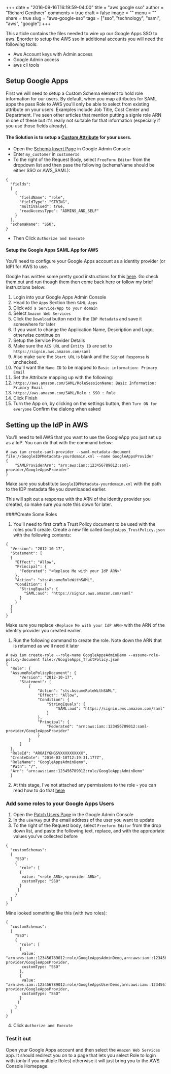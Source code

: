 +++
date = "2016-09-16T16:19:59-04:00"
title = "aws google sso"
author = "Richard Genthner"
comments = true
draft = false
image = ""
menu = ""
share = true
slug = "aws-google-sso"
tags = ["sso", "technology", "saml", "aws", "google"]
+++

This article contains the files needed to wire up our Google Apps SSO to aws. Enorder to setup the AWS sso in additional accounts you will need the following tools:

- Aws Account keys with Admin access
- Google Admin access
- aws cli tools

## Setup Google Apps
First we will need to setup a Custom Schema element to hold role information for our users. By default, when you map attributes for SAML apps the pass Role to AWS you'll only be able to select from existing attribute on your users.
Examples include Job Title, Cost Center and Department. I've seen other articles that mention putting a signle role ARN in one of these but it's really not suitable for that information (especially if you use those fields already).

#### The Solution is to setup a [Custom Attribute](https://support.google.com/a/answer/6327792?hl=en) for your users.
* Open the [Schema Insert Page](https://developers.google.com/admin-sdk/directory/v1/reference/schemas/insert#try-it) in Google Admin Console
* Enter `my_customer` in `customerId`
* To the right of the Request Body, select `FreeForm Editor` from the dropdown list and then pase the following (schemaName should be either SSO or AWS_SAML):

```
{
  "fields":
  [
    {
      "fieldName": "role",
      "fieldType": "STRING",
      "multiValued": true,
      "readAccessType": "ADMINS_AND_SELF"
    }
  ],
  "schemaName": "SSO",
}
```

* Then Click `Authorize and Execute`

#### Setup the Google Apps SAML App for AWS
You'll need to configure your Google Apps account as a identity provider (or IdP) for AWS to use.

Google has written some pretty good instructions for this [here](https://support.google.com/a/answer/6194963?hl=en). Go check them out and run though them then come back here or follow my brief instructions below:

1. Login into your Google Apps Admin Console
2. Head to the `Apps` Section then `SAML Apps`
3. Click `Add a Service/App to your domain`
4. Select `Amazon Web Services`
5. Click the `Download` button next to the `IDP Metadata` and save it somewhere for later
6. If you want to change the Application Name, Description and Logo, otherwise continue on
7. Setup the Service Provider Details
8. Make sure the `ACS URL` and `Entity ID` are set to `https://signin.aws.amazon.com/saml`
9. Also make sure the `Start URL` is blank and the `Signed Response` is unchecked.
10. You'll want the `Name ID` to be mapped to `Basic information: Primary Email`
11. Set the Attribute mapping up with the following:
12. `https://aws.amazon.com/SAML/RoleSessionName: Basic Information: Primary Email`
13. `https://aws.amazon.com/SAML/Role : SSO : Role`
14. Click Finish
15. Turn the App on, by clicking on the settings button, then `Turn ON for everyone` Confirm the dialong when asked


## Setting up the IdP in AWS
You'll need to tell AWS that you want to use the GoogleApp you just set up as a IdP.
You can do that with the command below:

```
# aws iam create-saml-provider --saml-metadata-document file://GoogleIDPMetadata-yourdomain.xml --name GoogleAppsProvider
{
    "SAMLProviderArn": "arn:aws:iam::123456789012:saml-provider/GoogleAppsProvider"
}
```
Make sure you substitute `GoogleIDPMetadata-yourdomain.xml` with the path to the IDP metadata file you downloaded earlier.

This will spit out a response with the ARN of the identity provider you created, so make sure you note this down for later.

####Create Some Roles
1. You'll need to first craft a Trust Policy document to be used with the roles you'll create. Create a new file called `GoogleApps_TrustPolicy.json` with the following contents:

```
{
  "Version": "2012-10-17",
  "Statement": [
  {
    "Effect": "Allow",
    "Principal": {
      "Federated": "<Replace Me with your IdP ARN>"
    },
    "Action": "sts:AssumeRoleWithSAML",
    "Condition": {
      "StringEquals": {
        "SAML:aud": "https://signin.aws.amazon.com/saml"
      }
    }
  }
  ]
}
```
Make sure you replace `<Replace Me with your IdP ARN>` with the ARN of the identity provider you created earlier.

1. Run the following command to create the role. Note down the ARN that is returned as we'll need it later

```
# aws iam create-role --role-name GoogleAppsAdminDemo --assume-role-policy-document file://GoogleApps_TrustPolicy.json
{
  "Role": {
  "AssumeRolePolicyDocument": {
      "Version": "2012-10-17",
      "Statement": [
          {
              "Action": "sts:AssumeRoleWithSAML",
              "Effect": "Allow",
              "Condition": {
                  "StringEquals": {
                      "SAML:aud": "https://signin.aws.amazon.com/saml"
                  }
              },
              "Principal": {
                  "Federated": "arn:aws:iam::123456789012:saml-provider/GoogleAppsProvider"
              }
          }
      ]
  },
  "RoleId": "AROAIYGHGSVXXXXXXXXXX",
  "CreateDate": "2016-03-10T12:19:31.177Z",
  "RoleName": "GoogleAppsAdminDemo",
  "Path": "/",
  "Arn": "arn:aws:iam::123456789012:role/GoogleAppsAdminDemo"
  }

```

2. At this stage, I've not attached any permissions to the role - you can read how to do that [here](http://docs.aws.amazon.com/IAM/latest/UserGuide/id_roles_manage_modify.html#d0e18315)


### Add some roles to your Google Apps Users
1. Open the [Patch Users Page](https://developers.google.com/admin-sdk/directory/v1/reference/users/patch#try-it) in the Google Admin Console
2. In the `userKey` put the email address of the user you want to update
3. To the right of the Request body, select `Freeform Editor` from the drop down list, and paste the following text, replace, and with the appropriate values you've collected before

```
{
  "customSchemas":
  {
    "SSO":
    {
      "role": [
      {
       value: "<role ARN>,<provider ARN>",
       customType: "SSO"
      }
     ]
    }
  }
}

```

Mine looked something like this (with two roles):

```
{
  "customSchemas":
  {
    "SSO":
    {
      "role": [
      {
       value: "arn:aws:iam::123456789012:role/GoogleAppsAdminDemo,arn:aws:iam::123456789012:saml-provider/GoogleAppsProvider,
       customType: "SSO"
      },
      {
       value: "arn:aws:iam::123456789012:role/GoogleAppsUserDemo,arn:aws:iam::123456789012:saml-provider/GoogleAppsProvider,
       customType: "SSO"
      }
     ]
    }
  }
}
```
4. Click `Authorize and Execute`

### Test it out
Open your Google Apps account and then select the `Amazon Web Services` app. It should redirect you on to a page that lets you select Role to login with (only if you multiple Roles) otherwise it will just bring you to the AWS Console Homepage.
